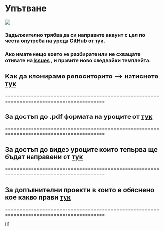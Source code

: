  # **Упътване**

[![](https://progressbg.net/wp-content/uploads/2013/03/logo-4.png)](#)





### **Задължително трябва да си направите акаунт с цел по честа опутреба на уреда **GitHub** от [тук](https://github.com/join).**

### **Ако имате нещо което не разбирате или не схващате отивате на [Issues](https://github.com/nickkostov/LPIC/issues/new/choose) , и правите ново следвайки темплейта.**

## Как да клонираме репоситорито --> натиснете [тук](../master/wiki/usegit.MD)

=========================================================================================

## За достъп до .pdf формата на уроците от [тук](../master/wiki/pdf.MD)

=========================================================================================

## За достъп до видео уроците които тепърва ще бъдат направени от [тук](../master/wiki/youtubelinks.MD)

=========================================================================================

## За допълнителни проекти в които е обяснено кое какво прави [тук](../master/wiki/examples.MD)

=========================================================================================


[!][](../master/pics/penguin.png)



